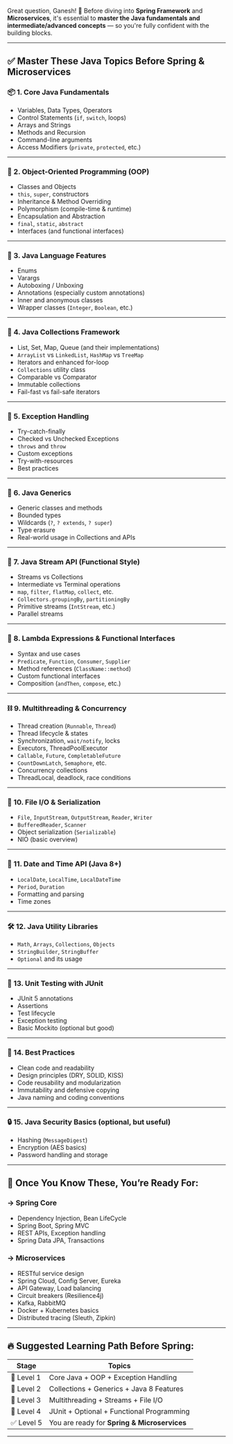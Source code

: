 Great question, Ganesh! 👏
Before diving into **Spring Framework** and **Microservices**, it's essential to **master the Java fundamentals and intermediate/advanced concepts** — so you're fully confident with the building blocks.

---

## ✅ **Master These Java Topics Before Spring & Microservices**

### 📦 1. **Core Java Fundamentals**

* Variables, Data Types, Operators
* Control Statements (`if`, `switch`, loops)
* Arrays and Strings
* Methods and Recursion
* Command-line arguments
* Access Modifiers (`private`, `protected`, etc.)

---

### 🧱 2. **Object-Oriented Programming (OOP)**

* Classes and Objects
* `this`, `super`, constructors
* Inheritance & Method Overriding
* Polymorphism (compile-time & runtime)
* Encapsulation and Abstraction
* `final`, `static`, `abstract`
* Interfaces (and functional interfaces)

---

### 🧰 3. **Java Language Features**

* Enums
* Varargs
* Autoboxing / Unboxing
* Annotations (especially custom annotations)
* Inner and anonymous classes
* Wrapper classes (`Integer`, `Boolean`, etc.)

---

### 📂 4. **Java Collections Framework**

* List, Set, Map, Queue (and their implementations)
* `ArrayList` vs `LinkedList`, `HashMap` vs `TreeMap`
* Iterators and enhanced for-loop
* `Collections` utility class
* Comparable vs Comparator
* Immutable collections
* Fail-fast vs fail-safe iterators

---

### 🧪 5. **Exception Handling**

* Try-catch-finally
* Checked vs Unchecked Exceptions
* `throws` and `throw`
* Custom exceptions
* Try-with-resources
* Best practices

---

### 🚀 6. **Java Generics**

* Generic classes and methods
* Bounded types
* Wildcards (`?`, `? extends`, `? super`)
* Type erasure
* Real-world usage in Collections and APIs

---

### 🌊 7. **Java Stream API (Functional Style)**

* Streams vs Collections
* Intermediate vs Terminal operations
* `map`, `filter`, `flatMap`, `collect`, etc.
* `Collectors.groupingBy`, `partitioningBy`
* Primitive streams (`IntStream`, etc.)
* Parallel streams

---

### 🔗 8. **Lambda Expressions & Functional Interfaces**

* Syntax and use cases
* `Predicate`, `Function`, `Consumer`, `Supplier`
* Method references (`ClassName::method`)
* Custom functional interfaces
* Composition (`andThen`, `compose`, etc.)

---

### ⛓ 9. **Multithreading & Concurrency**

* Thread creation (`Runnable`, `Thread`)
* Thread lifecycle & states
* Synchronization, `wait/notify`, locks
* Executors, ThreadPoolExecutor
* `Callable`, `Future`, `CompletableFuture`
* `CountDownLatch`, `Semaphore`, etc.
* Concurrency collections
* ThreadLocal, deadlock, race conditions

---

### 💾 10. **File I/O & Serialization**

* `File`, `InputStream`, `OutputStream`, `Reader`, `Writer`
* `BufferedReader`, `Scanner`
* Object serialization (`Serializable`)
* NIO (basic overview)

---

### 📅 11. **Date and Time API (Java 8+)**

* `LocalDate`, `LocalTime`, `LocalDateTime`
* `Period`, `Duration`
* Formatting and parsing
* Time zones

---

### 🛠 12. **Java Utility Libraries**

* `Math`, `Arrays`, `Collections`, `Objects`
* `StringBuilder`, `StringBuffer`
* `Optional` and its usage

---

### 🧪 13. **Unit Testing with JUnit**

* JUnit 5 annotations
* Assertions
* Test lifecycle
* Exception testing
* Basic Mockito (optional but good)

---

### 🧠 14. **Best Practices**

* Clean code and readability
* Design principles (DRY, SOLID, KISS)
* Code reusability and modularization
* Immutability and defensive copying
* Java naming and coding conventions

---

### 🔒 15. **Java Security Basics** (optional, but useful)

* Hashing (`MessageDigest`)
* Encryption (AES basics)
* Password handling and storage

---

## 🧭 Once You Know These, You’re Ready For:

### → **Spring Core**

* Dependency Injection, Bean LifeCycle
* Spring Boot, Spring MVC
* REST APIs, Exception handling
* Spring Data JPA, Transactions

### → **Microservices**

* RESTful service design
* Spring Cloud, Config Server, Eureka
* API Gateway, Load balancing
* Circuit breakers (Resilience4j)
* Kafka, RabbitMQ
* Docker + Kubernetes basics
* Distributed tracing (Sleuth, Zipkin)

---

## 🔥 Suggested Learning Path Before Spring:

| Stage      | Topics                                       |
| ---------- | -------------------------------------------- |
| 🚀 Level 1 | Core Java + OOP + Exception Handling         |
| 🚀 Level 2 | Collections + Generics + Java 8 Features     |
| 🚀 Level 3 | Multithreading + Streams + File I/O          |
| 🚀 Level 4 | JUnit + Optional + Functional Programming    |
| ✅ Level 5  | You are ready for **Spring & Microservices** |

---